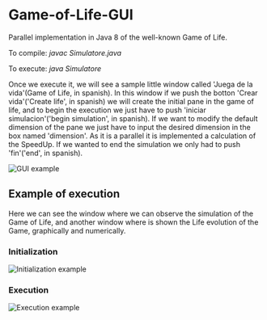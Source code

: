 # Game-of-Life-GUI
Parallel implementation in Java 8 of the well-known Game of Life.

To compile:
  *javac Simulatore.java*
 
 To execute:
  *java Simulatore*
  
Once we execute it, we will see a sample little window called 'Juega de la vida'(Game of Life, in spanish). In this window if we push the botton 'Crear vida'('Create life', in spanish) we will create the initial pane in the game of life, and to begin the execution we just have to push 'iniciar simulacion'('begin simulation', in spanish). If we want to modify the default dimension of the pane we just have to input the desired dimension in the box named 'dimension'. As it is a parallel it is implemented a calculation of the SpeedUp. If we wanted to end the simulation we only had to push 'fin'('end', in spanish).

![GUI example](https://github.com/coloal/Game-of-Life-GUI-/blob/master/VentanaSimulador.png)

## Example of execution
Here we can see the window where we can observe the simulation of the Game of Life, and another window where is shown the Life evolution of the Game, graphically and numerically.

### Initialization
![Initialization example](https://github.com/coloal/Game-of-Life-GUI-/blob/master/ExampleOfInitialization.png)

### Execution
![Execution example](https://github.com/coloal/Game-of-Life-GUI/blob/master/ConwayExecution.gif)

